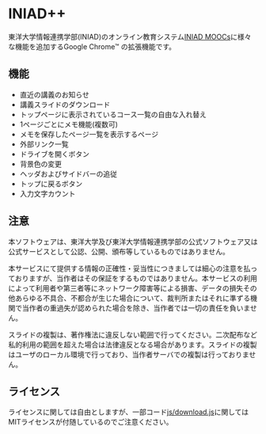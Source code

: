 # INIAD++
東洋大学情報連携学部(INIAD)のオンライン教育システム[INIAD MOOCs](https://moocs.iniad.org/)に様々な機能を追加するGoogle Chrome™ の拡張機能です。

## 機能
* 直近の講義のお知らせ
* 講義スライドのダウンロード
* トップページに表示されているコース一覧の自由な入れ替え
* 1ページごとにメモ機能(複数可)
* メモを保存したページ一覧を表示するページ
* 外部リンク一覧
* ドライブを開くボタン
* 背景色の変更
* ヘッダおよびサイドバーの追従
* トップに戻るボタン
* 入力文字カウント

## 注意
本ソフトウェアは、東洋大学及び東洋大学情報連携学部の公式ソフトウェア又は公式サービスとして公認、公開、頒布等しているものではありません。

本サービスにて提供する情報の正確性・妥当性につきましては細心の注意を払っておりますが、当作者はその保証をするものではありません。本サービスの利用によって利用者や第三者等にネットワーク障害等による損害、データの損失その他あらゆる不具合、不都合が生じた場合について、裁判所またはそれに準ずる機関で当作者の重過失が認められた場合を除き、当作者では一切の責任を負いません。

スライドの複製は、著作権法に違反しない範囲で行ってください。二次配布など私的利用の範囲を超えた場合は法律違反となる場合があります。スライドの複製はユーザのローカル環境で行っており、当作者サーバでの複製は行っておりません。

## ライセンス
ライセンスに関しては自由としますが、一部コード[js/download.js](js/download.js)に関してはMITライセンスが付随しているのでご注意ください。
